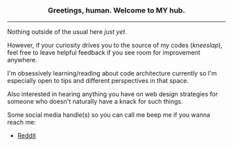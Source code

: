 <h3 align="center"> Greetings, human. Welcome to MY hub.</h3>
<hr>

Nothing outside of the usual here _just yet_.

However, if your curiosity drives you to the source of my codes (*kneeslap*), feel free to leave helpful feedback if you see room for improvement anywhere.

I'm obsessively learning/reading about code architecture currently so I'm especially open to tips and different perspectives in that space.

Also interested in hearing anything you have on web design strategies for someone who doesn't naturally have a knack for such things.

Some social media handle(s) so you can call me beep me if you wanna reach me:
   
   - [Reddit](https://www.reddit.com/u/goonerlagooner "My Reddit")
  
